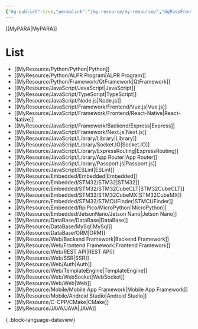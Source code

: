 ```yaml
---
{"dg-publish":true,"permalink":"/my-resource/my-resource/","dgPassFrontmatter":true,"created":"2023-12-13T17:50:08.587+09:00","updated":"2023-12-19T12:18:17.659+09:00"}
---
```


[[MyPARA\|MyPARA]]
# List
- [[MyResource/Python/Python\|Python]]
- [[MyResource/Python/ALPR Program\|ALPR Program]]
- [[MyResource/Python/Framework/QtFramework\|QtFramework]]
- [[MyResource/JavaScript/JavaScript\|JavaScript]]
- [[MyResource/JavaScript/TypeScript\|TypeScript]]
- [[MyResource/JavaScript/Node.js\|Node.js]]
- [[MyResource/JavaScript/Framework/Frontend/Vue.js\|Vue.js]]
- [[MyResource/JavaScript/Framework/Frontend/React-Native\|React-Native]]
- [[MyResource/JavaScript/Framework/Backend/Express\|Express]]
- [[MyResource/JavaScript/Framework/Next.js\|Next.js]]
- [[MyResource/JavaScript/Library/Library\|Library]]
- [[MyResource/JavaScript/Library/Socket.IO\|Socket.IO]]
- [[MyResource/JavaScript/Library/ExpressRouting\|ExpressRouting]]
- [[MyResource/JavaScript/Library/App Router\|App Router]]
- [[MyResource/JavaScript/Library/Passport.js\|Passport.js]]
- [[MyResource/JavaScript/ESLint\|ESLint]]
- [[MyResource/Embedded/Embedded\|Embedded]]
- [[MyResource/Embedded/STM32/STM32\|STM32]]
- [[MyResource/Embedded/STM32/STM32CubeCLT\|STM32CubeCLT]]
- [[MyResource/Embedded/STM32/STM32CubeMX\|STM32CubeMX]]
- [[MyResource/Embedded/STM32/STMCUFinder\|STMCUFinder]]
- [[MyResource/Embedded/RpiPico/MicroPython\|MicroPython]]
- [[MyResource/Embedded/JetsonNano/Jetson Nano\|Jetson Nano]]
- [[MyResource/DataBase/DataBase\|DataBase]]
- [[MyResource/DataBase/MySql\|MySql]]
- [[MyResource/DataBase/ORM\|ORM]]
- [[MyResource/Web/Backend Framework\|Backend Framework]]
- [[MyResource/Web/Frontend Framework\|Frontend Framework]]
- [[MyResource/Web/REST API\|REST API]]
- [[MyResource/Web/SSR\|SSR]]
- [[MyResource/Web/Auth\|Auth]]
- [[MyResource/Web/TemplateEngine\|TemplateEngine]]
- [[MyResource/Web/WebSocket\|WebSocket]]
- [[MyResource/Web/Web\|Web]]
- [[MyResource/Mobile/Mobile App Framework\|Mobile App Framework]]
- [[MyResource/Mobile/Android Studio\|Android Studio]]
- [[MyResource/C-CPP/CMake\|CMake]]
- [[MyResource/JAVA/JAVA\|JAVA]]

{ .block-language-dataview}

